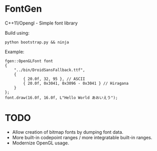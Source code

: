 FontGen
=======

C++11/Opengl - Simple font library

Build using:

    python bootstrap.py && ninja

Example:

    fgen::OpenGLFont font
    {
        "../bin/DroidSansFallback.ttf",
        {
            { 20.0f, 32, 95 }, // ASCII
            { 20.0f, 0x3041, 0x3096 - 0x3041 } // Hiragana
        }
    };
    font.draw(16.0f, 16.0f, L"Hello World あおいえう");

TODO
====

- Allow creation of bitmap fonts by dumping font data.
- More built-in codepoint ranges / more integratable built-in ranges.
- Modernize OpenGL usage.
